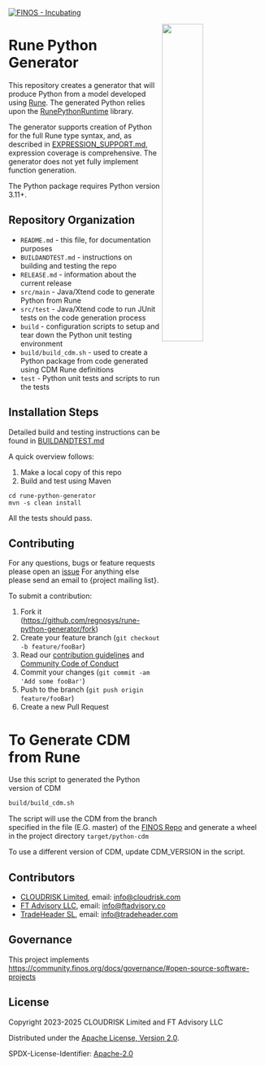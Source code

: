 [![FINOS - Incubating](https://cdn.jsdelivr.net/gh/finos/contrib-toolbox@master/images/badge-incubating.svg)](https://community.finos.org/docs/governance/Software-Projects/stages/incubating)

<img align="right" width="40%" src="https://www.finos.org/hubfs/FINOS/finos-logo/FINOS_Icon_Wordmark_Name_RGB_horizontal.png">

# Rune Python Generator

This repository creates a generator that will produce Python from a model developed using [Rune](https://github.com/finos/rune-dsl).  The generated Python relies upon the [RunePythonRuntime]() library.

The generator supports creation of Python for the full Rune type syntax, and, as described in [EXPRESSION_SUPPORT.md](./EXPRESSION_SUPPORT.md), expression coverage is comprehensive.  The generator does not yet fully implement function generation.
 
The Python package requires Python version 3.11+.

## Repository Organization

- `README.md` - this file, for documentation purposes
- `BUILDANDTEST.md` - instructions on building and testing the repo
- `RELEASE.md` - information about the current release
- `src/main`  - Java/Xtend code to generate Python from Rune
- `src/test`  - Java/Xtend code to run JUnit tests on the code generation process
- `build` - configuration scripts to setup and tear down the Python unit testing environment
- `build/build_cdm.sh` - used to create a Python package from code generated using CDM Rune definitions
- `test` - Python unit tests and scripts to run the tests

## Installation Steps
Detailed build and testing instructions can be found in [BUILDANDTEST.md](./BUILDANDTEST.md)

A quick overview follows:

1. Make a local copy of this repo
2. Build and test using Maven
```
cd rune-python-generator
mvn -s clean install
```
All the tests should pass.


## Contributing
For any questions, bugs or feature requests please open an [issue](https://github.com/regnosys/rune-python-generator/issues)
For anything else please send an email to {project mailing list}.

To submit a contribution:
1. Fork it (<https://github.com/regnosys/rune-python-generator/fork>)
2. Create your feature branch (`git checkout -b feature/fooBar`)
3. Read our [contribution guidelines](.github/CONTRIBUTING.md) and [Community Code of Conduct](https://www.finos.org/code-of-conduct)
4. Commit your changes (`git commit -am 'Add some fooBar'`)
5. Push to the branch (`git push origin feature/fooBar`)
6. Create a new Pull Request

# To Generate CDM from Rune

Use this script to generated the Python version of CDM
```sh
build/build_cdm.sh
```
The script will use the CDM from the branch specified in the file (E.G. master) of the [FINOS Repo](https://github.com/finos/common-domain-model) and generate a wheel in the project directory `target/python-cdm`

To use a different version of CDM, update CDM_VERSION in the script.

## Contributors
- [CLOUDRISK Limited](https://www.cloudrisk.uk), email: info@cloudrisk.com
- [FT Advisory LLC](https://www.ftadvisory.co), email: info@ftadvisory.co
- [TradeHeader SL](https://www.tradeheader.com), email: info@tradeheader.com

## Governance

This project implements https://community.finos.org/docs/governance/#open-source-software-projects

## License

Copyright 2023-2025 CLOUDRISK Limited and FT Advisory LLC

Distributed under the [Apache License, Version 2.0](http://www.apache.org/licenses/LICENSE-2.0).

SPDX-License-Identifier: [Apache-2.0](https://spdx.org/licenses/Apache-2.0)
